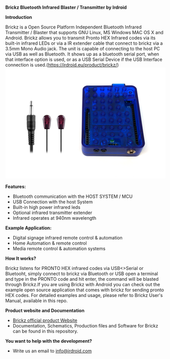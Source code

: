 **Brickz Bluetooth Infrared Blaster / Transmitter by Irdroid**

**Introduction** 

Brickz is a Open Source Platform Independent Bluetooth Infrared Transmitter / Blaster that supports GNU Linux, MS Windows MAC OS X and Android. Brickz allows you to transmit Pronto HEX Infrared codes via its built-in infrared LEDs or via a IR extender cable that connect to brickz via a 3.5mm Mono Audio jack. The unit is capable of connecting to the host PC via USB as well as Bluetooth. It shows up as a bluetooth serial port, when that interface option is used, or as a USB Serial Device if the USB Interface connection is used.(https://irdroid.eu/product/brickz/)
![Brickz](https://raw.githubusercontent.com/Irdroid/Brickz/main/Documents/Photos/Brickz_with_ir_extender_scaled.png)

**Features:**
- Bluetooth communication with the HOST SYSTEM / MCU
- USB Connection with the host System
- Built-in high power infrared leds
- Optional infrared transmitter extender
- Infrared operates at 940nm wavelength

**Example Application:**
- Digital signage infrared remote control & automation
- Home Automation & remote control
- Media remote control & automation systems

**How It works?**

Brickz listens for PRONTO HEX infrared codes via USB<>Serial or Bluetooht, simply connect to brickz via Bluetooth or USB open a terminal and type in the PRONTO code and hit enter, the command will be blasted through Brickz.If you are using Brickz with Android you can check out the example open source application that comes with brickz for sending pronto HEX codes. For detailed examples and usage, please refer to Brickz User's Manual, available in this repo.

**Product website and Documentation**

- [Brickz official product Website](https://irdroid.eu/product/brickz)
- Documentation, Schematics, Production files and Software for Brickz can be found in this repository.

**You want to help with the development?**

- Write us an email to info@irdroid.com
